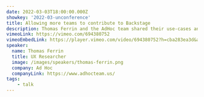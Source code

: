 ```yaml
---
date: 2022-03-03T18:00:00.000Z
showkey: '2022-03-unconference'
title: Allowing more teams to contribute to Backstage
description: Thomas Ferrin and the AdHoc team shared their use-cases and ideas to let other teams contribute plugins and own parts of Backstage.
vimeoLink: https://vimeo.com/694380752
vimeoEmbedLink: https://player.vimeo.com/video/694380752?h=cba283ea3d&amp;badge=0&amp;autoplay=1&amp;autopause=0&amp;player_id=0&amp;app_id=58479
speaker:
  name: Thomas Ferrin
  title: UX Researcher
  image: /images/speakers/thomas-ferrin.png
  company: Ad Hoc
  companyLink: https://www.adhocteam.us/
tags:
    - talk
---
```

